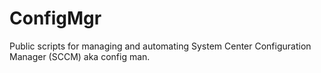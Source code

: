 # ConfigMgr
Public scripts for managing and automating System Center Configuration Manager (SCCM) aka config man.
